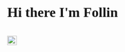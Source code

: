 # <font face="vivaldi" size="6">Hi there I'm Follin</font>


<br/>
<a href="https://www.instagram.com/skyee06/">
  <img align="left" alt="Subodh's Instagram" width="22px" src="https://cdn.jsdelivr.net/npm/simple-icons@v3/icons/instagram.svg" />
</a>


